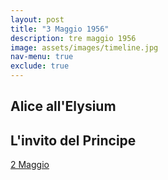 ```yaml
---
layout: post
title: "3 Maggio 1956"
description: tre maggio 1956
image: assets/images/timeline.jpg
nav-menu: true
exclude: true
---
```


## Alice all'Elysium

## L'invito del Principe


<a href="2-maggio.html" class="button back">2 Maggio</a>